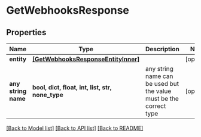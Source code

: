 # GetWebhooksResponse


## Properties
Name | Type | Description | Notes
------------ | ------------- | ------------- | -------------
**entity** | [**[GetWebhooksResponseEntityInner]**](GetWebhooksResponseEntityInner.md) |  | [optional] 
**any string name** | **bool, dict, float, int, list, str, none_type** | any string name can be used but the value must be the correct type | [optional]

[[Back to Model list]](../README.md#documentation-for-models) [[Back to API list]](../README.md#documentation-for-api-endpoints) [[Back to README]](../README.md)


